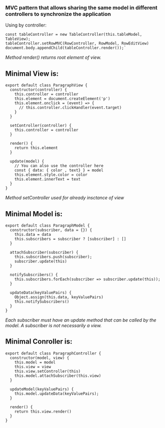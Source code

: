 ### MVC pattern that allows sharing the same model in different controllers to synchronize the application

Using by controller:

    const tableController = new TableController(this.tableModel, TableView);
    tableController.setRowMVC(RowController, RowModel, RowEditView)
    document.body.appendChild(tableController.render());`


*Method render() returns root element of view.*

## Minimal View is:

    export default class ParagraphView {
      constructor(controller) {
        this.controller = controller
        this.element = document.createElement('p')
        this.element.onclick = (event) => {
          // this.controller.clickHandler(event.target)
        }
      }
    
      setController(controller) {
        this.controller = controller
      }
    
      render() {
        return this.element
      }
    
      update(model) {
        // You can also use the controller here
        const { data: { color , text} } = model
        this.element.style.color = color
        this.element.innerText = text
      }
    }

*Method setController used for already insctance of view*

## Minimal Model is:
    
    export default class ParagraphModel {
      constructor(subscriber, data = {}) {
        this.data = data
        this.subscribers = subscriber ? [subscriber] : []
      }
    
      attachSubscriber(subscriber) {
        this.subscribers.push(subscriber);
        subscriber.update(this)
      }
    
      notifySubscribers() {
        this.subscribers.forEach(subscriber => subscriber.update(this));
      }
    
      updateData(keyValuePairs) {
        Object.assign(this.data, keyValuePairs)
        this.notifySubscribers()
      }
    }

*Each subscriber must have an update method that can be called by the model.
A subscriber is not necessarily a view.*

## Minimal Conroller is:
    
    export default class ParagraphController {
      constructor(model, view) {
        this.model = model
        this.view = view
        this.view.setController(this)
        this.model.attachSubscriber(this.view)
      }
    
      updateModel(keyValuePairs) {
        this.model.updateData(keyValuePairs);
      }
    
      render() {
        return this.view.render()
      }
    }
